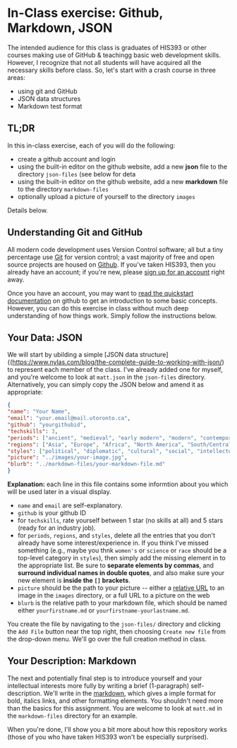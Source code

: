 # In-Class exercise: Github, Markdown, JSON
The intended audience for this class is graduates of HIS393 or other courses making use of GitHub & teachingg basic web development skills. However, I recognize that not all students will have acquired all the necessary skills before class. So, let's start with a crash course in three areas:

- using git and GitHub
- JSON data structures
- Markdown test format

## TL;DR
In this in-class exercise, each of you will do the following:
- create a github account and login
- using the built-in editor on the github website, add a new **json** file to the directory `json-files` (see below for deta
- using the built-in editor on the github website, add a new **markdown** file to the directory `markdown-files`
- optionally upload a picture of yourself to the directory `images`

Details below.


## Understanding Git and GitHub
All modern code development uses Version Control software; all but a tiny percentage use [Git](https://www.freecodecamp.org/news/what-is-git-and-how-to-use-it-c341b049ae61/) for version control; a vast majority of free and open source projects are housed on [Github](https://github.com/). If you've taken HIS393, then you already have an account; if you're new, please [sign up for an account](https://github.com/signup) right away.  

Once you have an account, you may want to [read the quickstart documentation](https://docs.github.com/en/get-started/quickstart) on github to get an introduction to some basic concepts. However, you can do this exercise in class without much deep understanding of how things work. Simply follow the instructions below. 

## Your Data: JSON
We will start by ubilding a simple [JSON data structure]{(https://www.nylas.com/blog/the-complete-guide-to-working-with-json/) to represent each member of the class. I've already added one for myself, and you're welcome to look at `matt.json` in the `json-files` directory. Alternatively, you can simply copy the JSON below and amend it as appropriate:

``` json
{
"name": "Your Name",
"email": "your.email@mail.utoronto.ca",
"github": "yourgithubid",
"techskills": 3,
"periods": ["ancient", "medieval", "early modern", "modern", "contemporary"],
"regions": ["Asia", "Europe", "Africa", "North America", "South/Central America", "Oceania"],
"styles": ["political", "diplomatic", "cultural", "social", "intellectual", "economic"],
"picture": "../images/your-image.jpg",
"blurb": "../markdown-files/your-markdown-file.md"
}
```

**Explanation:** each line in this file contains some informtion about you which will be used later in a visual display. 
- `name` and `email` are self-explanatory.
- `github` is your github ID 
- for `techskills`, rate yourself between 1 star (no skills at all) and 5 stars (ready for an industry job). 
- for `periods`, `regions`, and `styles`, delete all the entries that you don't already have some interest/experience in. If you think I've missed something (e.g., maybe you thnk `women's` or `science` or `race`  should be a top-level category in `styles`), then simply add the missing element in to the appropriate list.  Be sure to **separate elements by commas**, and **surround individual names in double quotes**, and also make sure your new element is **inside the `[]` brackets**. 
- `picture` should be the path to your picture -- either a [relative URL](https://www.w3.org/TR/WD-html40-970917/htmlweb.html#h-5.1.2) to an image in the `images` directory, or a full URL to a picture on the web 
- `blurb` is the relative path to your markdown file, which should be named either `yourfirstname.md` or `yourfirstname-yourlastname.md`. 

You create the file by navigating to the `json-files/` directory and clicking the `Add File` button near the top right, then choosing `Create new file` from the drop-down menu. We'll go over the full creation method in class. 

## Your Description: Markdown

The next and potentially final step is to introduce yourself and your intellectual interests more fully by writing a brief (1-paragraph) self-description. We'll write in the [markdown](https://docs.github.com/en/github/writing-on-github/getting-started-with-writing-and-formatting-on-github/basic-writing-and-formatting-syntax), which gives a imple format for bold, italics links, and other formatting elements. You shouldn't need more than the basics for this assignment.  You are welcome to look at `matt.md` in the `markdown-files` directory for an example.  

When you're done, I'll show you a bit more about how this repository works (those of you who have taken HIS393 won't be especially surprised). 
